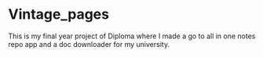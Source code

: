 # Vintage_pages
This is my final year project of Diploma where I made a go to all in one notes repo app and a doc downloader for my university.
